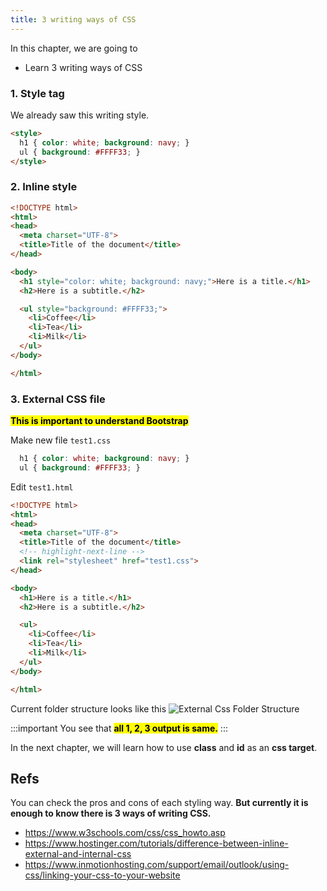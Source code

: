 ```yaml
---
title: 3 writing ways of CSS
---
```


In this chapter, we are going to
  - Learn 3 writing ways of CSS

### 1. Style tag

We already saw this writing style.

```html
<style>
  h1 { color: white; background: navy; }
  ul { background: #FFFF33; }
</style>
```

### 2. Inline style

```html {9,12} title="test1.html"
<!DOCTYPE html>
<html>
<head>
  <meta charset="UTF-8">
  <title>Title of the document</title>
</head>

<body>
  <h1 style="color: white; background: navy;">Here is a title.</h1>
  <h2>Here is a subtitle.</h2>

  <ul style="background: #FFFF33;">
    <li>Coffee</li>
    <li>Tea</li>
    <li>Milk</li>
  </ul>
</body>

</html>
```

### 3. External CSS file

**<mark>This is important to understand Bootstrap</mark>**

Make new file `test1.css`

```css title="test1.css"
  h1 { color: white; background: navy; }
  ul { background: #FFFF33; }
```

Edit `test1.html`

```html title="test1.html"
<!DOCTYPE html>
<html>
<head>
  <meta charset="UTF-8">
  <title>Title of the document</title>
  <!-- highlight-next-line -->
  <link rel="stylesheet" href="test1.css">
</head>

<body>
  <h1>Here is a title.</h1>
  <h2>Here is a subtitle.</h2>

  <ul>
    <li>Coffee</li>
    <li>Tea</li>
    <li>Milk</li>
  </ul>
</body>

</html>
```

Current folder structure looks like this
![External Css Folder Structure](https://storage.googleapis.com/coderhackers-assets/the-complete-webdev-with-rails-2020/css-guide/css-ch2-folder-fix.png)



:::important
You see that **<mark>all 1, 2, 3 output is same.</mark>**
:::

In the next chapter, we will learn how to use **class** and **id** as an **css target**.


## Refs
You can check the pros and cons of each styling way. **But currently it is enough to know there is 3 ways of writing CSS.**
- https://www.w3schools.com/css/css_howto.asp
- https://www.hostinger.com/tutorials/difference-between-inline-external-and-internal-css
- https://www.inmotionhosting.com/support/email/outlook/using-css/linking-your-css-to-your-website